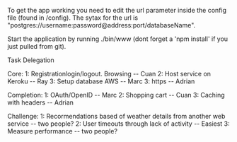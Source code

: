 To get the app working you need to edit the url parameter inside the config file (found in /config).
The sytax for the url is "postgres://username:password@address:port/databaseName".

Start the application by running ./bin/www (dont forget a 'npm install' if you just pulled from git).


Task Delegation

Core:
1: Registrationlogin/logout. Browsing -- Cuan
2: Host service on Keroku -- Ray
3: Setup database  AWS -- Marc
3: https -- Adrian

Completion:
1: OAuth/OpenID -- Marc
2: Shopping cart -- Cuan
3: Caching with headers -- Adrian

Challenge:
1: Recormendations based of weather details from another web service -- two people?
2: User timeouts through lack of activity -- Easiest
3: Measure performance -- two people?
